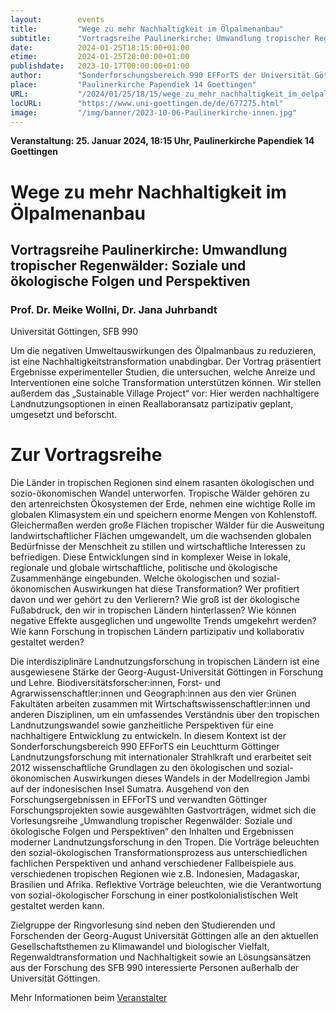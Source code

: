 ```yaml
---
layout:        events
title:         "Wege zu mehr Nachhaltigkeit im Ölpalmenanbau"
subtitle:      "Vortragsreihe Paulinerkirche: Umwandlung tropischer Regenwälder: Soziale und ökologische Folgen und Perspektiven"
date:          2024-01-25T18:15:00+01:00
etime:         2024-01-25T20:00:00+01:00
publishdate:   2023-10-17T00:00:00+01:00
author:        "Sonderforschungsbereich 990 EFForTS der Universität Göttingen"
place:         "Paulinerkirche Papendiek 14 Goettingen"
URL:           "/2024/01/25/18/15/wege_zu_mehr_nachhaltigkeit_im_oelpalmenanbau"
locURL:        "https://www.uni-goettingen.de/de/677275.html"
image:         "/img/banner/2023-10-06-Paulinerkirche-innen.jpg"
---
```


**Veranstaltung: 25. Januar 2024, 18:15 Uhr, Paulinerkirche Papendiek 14 Goettingen**

Wege zu mehr Nachhaltigkeit im Ölpalmenanbau
===========

Vortragsreihe Paulinerkirche: Umwandlung tropischer Regenwälder: Soziale und ökologische Folgen und Perspektiven
-----------
### Prof. Dr. Meike Wollni, Dr. Jana Juhrbandt
Universität Göttingen, SFB 990

Um die negativen Umweltauswirkungen des Ölpalmanbaus zu reduzieren, ist eine Nachhaltigkeitstransformation unabdingbar. Der Vortrag präsentiert Ergebnisse experimenteller Studien, die untersuchen, welche Anreize und Interventionen eine solche Transformation unterstützen können. Wir stellen außerdem das „Sustainable Village Project“ vor: Hier werden nachhaltigere Landnutzungsoptionen in einen Reallaboransatz partizipativ geplant, umgesetzt und beforscht.

# Zur Vortragsreihe

Die Länder in tropischen Regionen sind einem rasanten ökologischen und sozio-ökonomischen Wandel unterworfen. Tropische Wälder gehören zu den artenreichsten Ökosystemen der Erde, nehmen eine wichtige Rolle im globalen Klimasystem ein und speichern enorme Mengen von Kohlenstoff. Gleichermaßen werden große Flächen tropischer Wälder für die Ausweitung landwirtschaftlicher Flächen umgewandelt, um die wachsenden globalen Bedürfnisse der Menschheit zu stillen und wirtschaftliche Interessen zu befriedigen. Diese Entwicklungen sind in komplexer Weise in lokale, regionale und globale wirtschaftliche, politische und ökologische Zusammenhänge eingebunden. Welche ökologischen und sozial-ökonomischen Auswirkungen hat diese Transformation? Wer profitiert davon und wer gehört zu den Verlierern? Wie groß ist der ökologische Fußabdruck, den wir in tropischen Ländern hinterlassen? Wie können negative Effekte ausgeglichen und ungewollte Trends umgekehrt werden? Wie kann Forschung in tropischen Ländern partizipativ und kollaborativ gestaltet werden?

Die interdisziplinäre Landnutzungsforschung in tropischen Ländern ist eine ausgewiesene Stärke der Georg-August-Universität Göttingen in Forschung und Lehre. Biodiversitätsforscher:innen, Forst- und Agrarwissenschaftler:innen und Geograph:innen aus den vier Grünen Fakultäten arbeiten zusammen mit Wirtschaftswissenschaftler:innen und anderen Disziplinen, um ein umfassendes Verständnis über den tropischen Landnutzungswandel sowie ganzheitliche Perspektiven für eine nachhaltigere Entwicklung zu entwickeln. In diesem Kontext ist der Sonderforschungsbereich 990 EFForTS ein Leuchtturm Göttinger Landnutzungsforschung mit internationaler Strahlkraft und erarbeitet seit 2012 wissenschaftliche Grundlagen zu den ökologischen und sozial-ökonomischen Auswirkungen dieses Wandels in der Modellregion Jambi auf der indonesischen Insel Sumatra.
Ausgehend von den Forschungsergebnissen in EFForTS und verwandten Göttinger Forschungsprojekten sowie ausgewählten Gastvorträgen, widmet sich die Vorlesungsreihe „Umwandlung tropischer Regenwälder: Soziale und ökologische Folgen und Perspektiven“ den Inhalten und Ergebnissen moderner Landnutzungsforschung in den Tropen. Die Vorträge beleuchten den sozial-ökologischen Transformationsprozess aus unterschiedlichen fachlichen Perspektiven und anhand verschiedener Fallbeispiele aus verschiedenen tropischen Regionen wie z.B. Indonesien, Madagaskar, Brasilien und Afrika. Reflektive Vorträge beleuchten, wie die Verantwortung von sozial-ökologischer Forschung in einer postkolonialistischen Welt gestaltet werden kann.

Zielgruppe der Ringvorlesung sind neben den Studierenden und Forschenden der Georg-August Universität Göttingen alle an den aktuellen Gesellschaftsthemen zu Klimawandel und biologischer Vielfalt, Regenwaldtransformation und Nachhaltigkeit sowie an Lösungsansätzen aus der Forschung des SFB 990 interessierte Personen außerhalb der Universität Göttingen.


Mehr Informationen beim [Veranstalter](https://www.uni-goettingen.de/de/677275.html)
